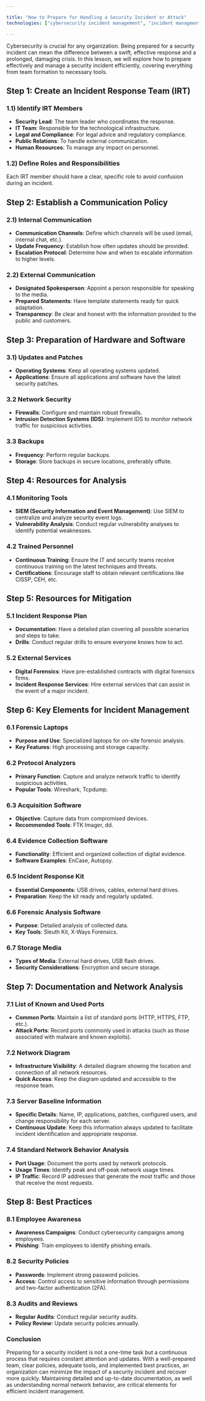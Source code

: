 ```yaml
---

title: "How to Prepare for Handling a Security Incident or Attack"
technologies: ["cybersecurity incident management", "incident managment", "cybersecurity"]

---
```


Cybersecurity is crucial for any organization. Being prepared for a security incident can mean the difference between a swift, effective response and a prolonged, damaging crisis. In this lesson, we will explore how to prepare effectively and manage a security incident efficiently, covering everything from team formation to necessary tools.

## Step 1: Create an Incident Response Team (IRT)

### 1.1) Identify IRT Members

- **Security Lead**: The team leader who coordinates the response.
- **IT Team**: Responsible for the technological infrastructure.
- **Legal and Compliance**: For legal advice and regulatory compliance.
- **Public Relations**: To handle external communication.
- **Human Resources**: To manage any impact on personnel.

### 1.2) Define Roles and Responsibilities

Each IRT member should have a clear, specific role to avoid confusion during an incident.

## Step 2: Establish a Communication Policy

### 2.1) Internal Communication

- **Communication Channels**: Define which channels will be used (email, internal chat, etc.).
- **Update Frequency**: Establish how often updates should be provided.
- **Escalation Protocol**: Determine how and when to escalate information to higher levels.

### 2.2) External Communication

- **Designated Spokesperson**: Appoint a person responsible for speaking to the media.
- **Prepared Statements**: Have template statements ready for quick adaptation.
- **Transparency**: Be clear and honest with the information provided to the public and customers.

## Step 3: Preparation of Hardware and Software

### 3.1) Updates and Patches

- **Operating Systems**: Keep all operating systems updated.
- **Applications**: Ensure all applications and software have the latest security patches.

### 3.2 Network Security

- **Firewalls**: Configure and maintain robust firewalls.
- **Intrusion Detection Systems (IDS)**: Implement IDS to monitor network traffic for suspicious activities.

### 3.3 Backups

- **Frequency**: Perform regular backups.
- **Storage**: Store backups in secure locations, preferably offsite.

## Step 4: Resources for Analysis

### 4.1 Monitoring Tools

- **SIEM (Security Information and Event Management)**: Use SIEM to centralize and analyze security event logs.
- **Vulnerability Analysis**: Conduct regular vulnerability analyses to identify potential weaknesses.

### 4.2 Trained Personnel

- **Continuous Training**: Ensure the IT and security teams receive continuous training on the latest techniques and threats.
- **Certifications**: Encourage staff to obtain relevant certifications like CISSP, CEH, etc.

## Step 5: Resources for Mitigation

### 5.1 Incident Response Plan

- **Documentation**: Have a detailed plan covering all possible scenarios and steps to take.
- **Drills**: Conduct regular drills to ensure everyone knows how to act.

### 5.2 External Services

- **Digital Forensics**: Have pre-established contracts with digital forensics firms.
- **Incident Response Services**: Hire external services that can assist in the event of a major incident.

## Step 6: Key Elements for Incident Management

### 6.1 Forensic Laptops

- **Purpose and Use**: Specialized laptops for on-site forensic analysis.
- **Key Features**: High processing and storage capacity.

### 6.2 Protocol Analyzers

- **Primary Function**: Capture and analyze network traffic to identify suspicious activities.
- **Popular Tools**: Wireshark, Tcpdump.

### 6.3 Acquisition Software

- **Objective**: Capture data from compromised devices.
- **Recommended Tools**: FTK Imager, dd.

### 6.4 Evidence Collection Software

- **Functionality**: Efficient and organized collection of digital evidence.
- **Software Examples**: EnCase, Autopsy.

### 6.5 Incident Response Kit

- **Essential Components**: USB drives, cables, external hard drives.
- **Preparation**: Keep the kit ready and regularly updated.

### 6.6 Forensic Analysis Software

- **Purpose**: Detailed analysis of collected data.
- **Key Tools**: Sleuth Kit, X-Ways Forensics.

### 6.7 Storage Media

- **Types of Media**: External hard drives, USB flash drives.
- **Security Considerations**: Encryption and secure storage.

## Step 7: Documentation and Network Analysis

### 7.1 List of Known and Used Ports

- **Common Ports**: Maintain a list of standard ports (HTTP, HTTPS, FTP, etc.).
- **Attack Ports**: Record ports commonly used in attacks (such as those associated with malware and known exploits).

### 7.2 Network Diagram

- **Infrastructure Visibility**: A detailed diagram showing the location and connection of all network resources.
- **Quick Access**: Keep the diagram updated and accessible to the response team.

### 7.3 Server Baseline Information

- **Specific Details**: Name, IP, applications, patches, configured users, and change responsibility for each server.
- **Continuous Update**: Keep this information always updated to facilitate incident identification and appropriate response.

### 7.4 Standard Network Behavior Analysis

- **Port Usage**: Document the ports used by network protocols.
- **Usage Times**: Identify peak and off-peak network usage times.
- **IP Traffic**: Record IP addresses that generate the most traffic and those that receive the most requests.

## Step 8: Best Practices

### 8.1 Employee Awareness

- **Awareness Campaigns**: Conduct cybersecurity campaigns among employees.
- **Phishing**: Train employees to identify phishing emails.

### 8.2 Security Policies

- **Passwords**: Implement strong password policies.
- **Access**: Control access to sensitive information through permissions and two-factor authentication (2FA).

### 8.3 Audits and Reviews

- **Regular Audits**: Conduct regular security audits.
- **Policy Review**: Update security policies annually.

### Conclusion

Preparing for a security incident is not a one-time task but a continuous process that requires constant attention and updates. With a well-prepared team, clear policies, adequate tools, and implemented best practices, an organization can minimize the impact of a security incident and recover more quickly. Maintaining detailed and up-to-date documentation, as well as understanding normal network behavior, are critical elements for efficient incident management.
